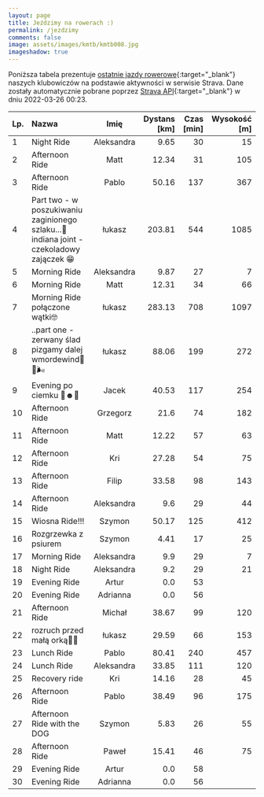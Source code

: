```yaml
---
layout: page
title: Jeździmy na rowerach :)
permalink: /jezdzimy
comments: false
image: assets/images/kmtb/kmtb008.jpg
imageshadow: true
---
```


Poniższa tabela prezentuje [ostatnie jazdy rowerowe](https://www.strava.com/clubs/336381){:target="_blank"} naszych klubowiczów na podstawie aktywności w serwisie Strava. Dane zostały automatycznie pobrane poprzez [Strava API](https://developers.strava.com/docs/reference/#api-Clubs-getClubActivitiesById){:target="_blank"} w dniu 2022-03-26 00:23.

Lp. | Nazwa | Imię | Dystans [km] | Czas [min] | Wysokość [m]
:--- | :--- | :---: | ---: | ---: | ---:
1|Night Ride|Aleksandra|9.65|30|15
2|Afternoon Ride|Matt|12.34|31|105
3|Afternoon Ride|Pablo|50.16|137|367
4|Part two - w poszukiwaniu zaginionego szlaku...🤠indiana joint - czekoladowy zajączek 😁|łukasz|203.81|544|1085
5|Morning Ride|Aleksandra|9.87|27|7
6|Morning Ride|Matt|12.31|34|66
7|Morning Ride połączone wątki🤓|łukasz|283.13|708|1097
8|..part one -zerwany ślad pizgamy dalej  wmordewind😤😤🌬|łukasz|88.06|199|272
9|Evening po ciemku 🥶☻️👀|Jacek|40.53|117|254
10|Afternoon Ride|Grzegorz|21.6|74|182
11|Afternoon Ride|Matt|12.22|57|63
12|Afternoon Ride|Kri|27.28|54|75
13|Afternoon Ride|Filip|33.58|98|143
14|Afternoon Ride|Aleksandra|9.6|29|44
15|Wiosna Ride!!! |Szymon|50.17|125|412
16|Rozgrzewka z psiurem|Szymon|4.41|17|25
17|Morning Ride|Aleksandra|9.9|29|7
18|Night Ride|Aleksandra|9.2|29|21
19|Evening Ride|Artur|0.0|53|
20|Evening Ride|Adrianna|0.0|56|
21|Afternoon Ride|Michał|38.67|99|120
22|rozruch przed małą  orką😤🐗|łukasz|29.59|66|153
23|Lunch Ride|Pablo|80.41|240|457
24|Lunch Ride|Aleksandra|33.85|111|120
25|Recovery ride|Kri|14.16|28|45
26|Afternoon Ride|Pablo|38.49|96|175
27|Afternoon Ride with the DOG|Szymon|5.83|26|55
28|Afternoon Ride|Paweł|15.41|46|75
29|Evening Ride|Artur|0.0|58|
30|Evening Ride|Adrianna|0.0|56|
